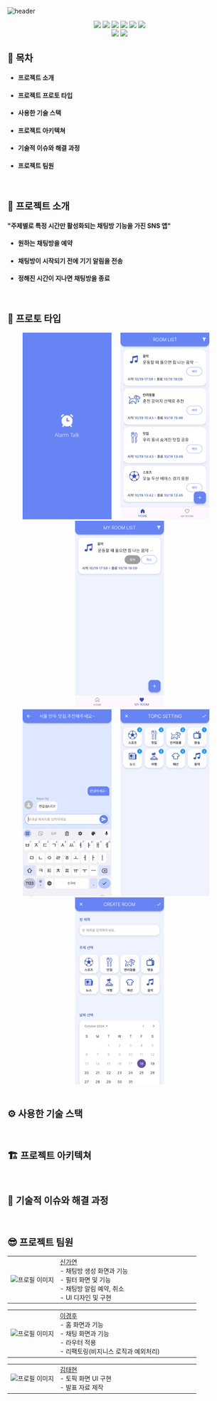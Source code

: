 ![header](https://capsule-render.vercel.app/api?type=waving&color=6684F3&height=280&section=header&text=Alarm%20Talk&fontSize=80&fontColor=ffffff)


<div align=center style="display: flex; justify-content: center; align-items: center;flex-direction: column;">
    <div>
      <img src='https://img.shields.io/badge/Flutter-02569B?&logo=flutter&logoColor=white'>
      <img src='https://img.shields.io/badge/dart-%230175C2.svg?&logoColor=white'>
      <img src='https://img.shields.io/badge/node.js-6DA55F?&logoColor=white'>
      <img src='https://img.shields.io/badge/typescript-%23007ACC.svg?&logoColor=white'>
      <img src='https://img.shields.io/badge/Postman-FF6C37?&logoColor=white'>
      <img src='https://img.shields.io/badge/postgres-%23316192.svg?&logoColor=white'>
    </div>
    <div align="center">
        <img src="https://img.shields.io/badge/-개발 기간-FF7F50?logoColor=white"/>
        <img src="https://img.shields.io/badge/2024.10.2 ~ 2024.10.18-F5F5F5?style=flat&labelColor=FFF5F5"/>
    </div>
</div>


## 📃 목차 
- #### 프로젝트 소개
- #### 프로젝트 프로토 타입</span>
- #### 사용한 기술 스택</span>
- #### 프로젝트 아키텍쳐</span>
- #### 기술적 이슈와 해결 과정</span>
- #### 프로젝트 팀원</span>

<br>

## 💁 프로젝트 소개
#### "주제별로 특정 시간만 활성화되는 채팅방 기능을 가진 SNS 앱"
- #### 원하는 채팅방을 예약
- #### 채팅방이 시작되기 전에 기기 알림을 전송
- #### 정해진 시간이 지나면 채팅방을 종료

<br>

## 📱 프로토 타입 
<div align="center">
  <img src="assets/images/prototype/00alarm_talk_intro.png" width="200" alt="Image 1" />
  &nbsp;&nbsp;&nbsp;
  <img src="assets/images/prototype/01alarm_talk_home.png" width="200" alt="Image 2" />
  &nbsp;&nbsp;&nbsp;
  <img src="assets/images/prototype/02alarm_talk_my.png" width="200" alt="Image 3" />
</div>
<div align="center">
  <img src="assets/images/prototype/03alarm_talk_chat.png" width="200" alt="Image 1" />
  &nbsp;&nbsp;&nbsp;
  <img src="assets/images/prototype/04alarm_talk_filter.png" width="200" alt="Image 2" />
  &nbsp;&nbsp;&nbsp;
  <img src="assets/images/prototype/05alarm_talk_create-1.png" width="200" alt="Image 3" />
</div>

<br>

## ⚙️ 사용한 기술 스택

<br>

## 🏗️ 프로젝트 아키텍쳐

<br>

## 🚩 기술적 이슈와 해결 과정

<br>

## 😎 프로젝트 팀원
  <table>
    <tr>
      <td><img align=center src="assets/images/profile/profile-1.jpg" width="100" height="100" alt="프로필 이미지"></td>
      <td width="300px">
        <a href="https://github.com/flow2c">
          신가연
        </a>
        <br />
        - 채팅방 생성 화면과 기능<br>
        - 필터 화면 및 기능<br>
        - 채팅방 알림 예약, 취소<br>
        - UI 디자인 및 구현
      </td>
    </tr>
  </table>
  <table>
    <tr>
      <td><img align=center src="assets/images/profile/profile-1.jpg" width="100" height="100" alt="프로필 이미지"></td>
      <td width="300px">
        <a href="https://github.com/flow2c">
          이경후
        </a>
        <br />
        - 홈 화면과 기능<br>
        - 채팅 화면과 기능<br>
        - 라우터 적용<br>
        - 리팩토링(비지니스 로직과 예외처리)
      </td>
    </tr>
  </table>
    <table>
    <tr>
      <td><img align=center src="assets/images/profile/profile-1.jpg" width="100" height="100" alt="프로필 이미지"></td>
      <td width="300px">
        <a href="https://github.com/flow2c">
          김태현
        </a>
        <br />
        - 토픽 화면 UI 구현<br>
        - 발표 자료 제작
      </td>
    </tr>
  </table>
